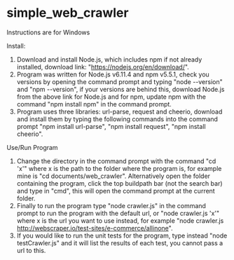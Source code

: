 # simple_web_crawler

Instructions are for Windows

Install:
  1. Download and install Node.js, which includes npm if not already installed, download link: "https://nodejs.org/en/download/".
  2. Program was written for Node.js v6.11.4 and npm v5.5.1, check you versions by opening the command prompt and typing "node --version" and "npm --version", if your versions are behind this, download Node.js from the above link for Node.js and for npm, update npm with the command "npm install npm" in the command prompt.
  3. Program uses three libraries: url-parse, request and cheerio, download and install them by typing the following commands into the command prompt "npm install url-parse", "npm install request", "npm install cheerio".
  
Use/Run Program
  1. Change the directory in the command prompt with the command "cd 'x'" where x is the path to the folder where the program is, for example mine is "cd documents/web_crawler". Alternatively open the folder containing the program, click the top buildpath bar (not the search bar) and type in "cmd", this will open the command prompt at the current folder.
  2. Finally to run the program type "node crawler.js" in the command prompt to run the program with the default url, or "node crawler.js 'x'" where x is the url you want to use instead, for example "node crawler.js http://webscraper.io/test-sites/e-commerce/allinone".
  3. If you would like to run the unit tests for the program, type instead "node testCrawler.js" and it will list the results of each test, you cannot pass a url to this.
